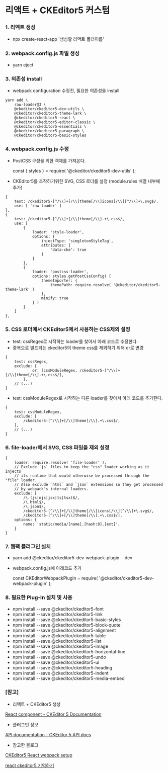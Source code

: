 # 리액트 + CKEditor5 커스텀

### 1. 리액트 생성

- npx create-react-app '생성할 리액트 폴더이름'

### 2. webpack.config.js 파일 생성

- yarn eject

### 3. 의존성 install

- webpack configuration 수정전, 필요한 의존성을 install

```
yarn add \
    raw-loader@3 \
    @ckeditor/ckeditor5-dev-utils \
    @ckeditor/ckeditor5-theme-lark \
    @ckeditor/ckeditor5-react \
    @ckeditor/ckeditor5-editor-classic \
    @ckeditor/ckeditor5-essentials \
    @ckeditor/ckeditor5-paragraph \
    @ckeditor/ckeditor5-basic-styles
```

### 4. webpack.config.js 수정

- PostCSS 구성을 위한 객체를 가져온다.

    const { styles } = require( '@ckeditor/ckeditor5-dev-utils' );

- CKEditor5를 조작하기위한 SVG, CSS 로더를 설정 (module.rules 배열 내부에 추가)

```
{
    test: /ckeditor5-[^/\\]+[/\\]theme[/\\]icons[/\\][^/\\]+\.svg$/,
    use: [ 'raw-loader' ]
},
{
    test: /ckeditor5-[^/\\]+[/\\]theme[/\\].+\.css$/,
    use: [
        {
            loader: 'style-loader',
            options: {
                injectType: 'singletonStyleTag',
                attributes: {
                    'data-cke': true
                }
            }
        },
        {
            loader: 'postcss-loader',
            options: styles.getPostCssConfig( {
                themeImporter: {
                    themePath: require.resolve( '@ckeditor/ckeditor5-theme-lark' )
                },
                minify: true
            } )
        }
    ]
},
```

### 5. CSS 로더에서 CKEditor5에서 사용하는 CSS제외 설정

- test: cssRegex로 시작하는 loader를 찾아서 아래 코드로 수정한다.
- 중복으로 빌드되는 ckeditor5의 theme css를 제외하기 위해 or로 변경

```
{
    test: cssRegex,
    exclude: {
			or: [cssModuleRegex, /ckeditor5-[^/\\]+[/\\]theme[/\\].+\.css$/],
		},
    // (...)
}
```

- test: cssModuleRegex로 시작하는 다른 loader를 찾아서 아래 코드를 추가한다.

```
{
    test: cssModuleRegex,
    exclude: [
        /ckeditor5-[^/\\]+[/\\]theme[/\\].+\.css$/,
    ],
    // (...)
}
```

### 6. file-loader에서 SVG, CSS 파일을 제외 설정

```
{
    loader: require.resolve( 'file-loader' ),
    // Exclude `js` files to keep the "css" loader working as it injects
    // its runtime that would otherwise be processed through the "file" loader.
    // Also exclude `html` and `json` extensions so they get processed
    // by webpack's internal loaders.
    exclude: [
        /\.(js|mjs|jsx|ts|tsx)$/,
        /\.html$/,
        /\.json$/,
        /ckeditor5-[^/\\]+[/\\]theme[/\\]icons[/\\][^/\\]+\.svg$/,
        /ckeditor5-[^/\\]+[/\\]theme[/\\].+\.css$/],
    options: {
        name: 'static/media/[name].[hash:8].[ext]',
    }
}
```

### 7. 웹팩 플러그인 설치

- yarn add @ckeditor/ckeditor5-dev-webpack-plugin --dev
- webpack.config.js에 아래코드 추가

    const CKEditorWebpackPlugin = require( '@ckeditor/ckeditor5-dev-webpack-plugin' );

### 8. 필요한 Plug-In 설치 및 사용

- npm install --save @ckeditor/ckeditor5-font
- npm install --save @ckeditor/ckeditor5-link
- npm install --save @ckeditor/ckeditor5-basic-styles
- npm install --save @ckeditor/ckeditor5-block-quote
- npm install --save @ckeditor/ckeditor5-alignment
- npm install --save @ckeditor/ckeditor5-table
- npm install --save @ckeditor/ckeditor5-list
- npm install --save @ckeditor/ckeditor5-image
- npm install --save @ckeditor/ckeditor5-horizontal-line
- npm install --save @ckeditor/ckeditor5-undo
- npm install --save @ckeditor/ckeditor5-ui
- npm install --save @ckeditor/ckeditor5-heading
- npm install --save @ckeditor/ckeditor5-indent
- npm install --save @ckeditor/ckeditor5-media-embed

### [참고]
- 리액트 + CKEditor5 생성

[React component - CKEditor 5 Documentation](https://ckeditor.com/docs/ckeditor5/latest/builds/guides/integration/frameworks/react.html)

- 플러그인 정보

[API documentation - CKEditor 5 API docs](https://ckeditor.com/docs/ckeditor5/latest/api/index.html)

- 참고한 블로그

[CKEditor5 React webpack setup](https://nopsled.tistory.com/246)

[react ckeditor5 기억하기](https://velog.io/@kyungjune/react-ckeditor5-%EA%B8%B0%EC%96%B5%ED%95%98%EA%B8%B0)